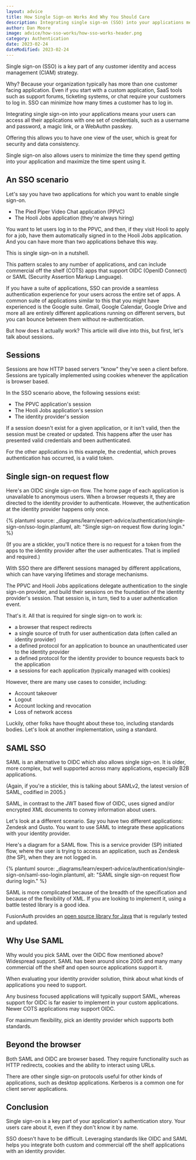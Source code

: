 ```yaml
---
layout: advice
title: How Single Sign-on Works And Why You Should Care
description: Integrating single sign-on (SSO) into your applications means your users can access all your applications with one set of credentials, such as a username and password, a magic link, or a WebAuthn passkey.
author: Dan Moore
image: advice/how-sso-works/how-sso-works-header.png
category: Authentication
date: 2023-02-24
dateModified: 2023-02-24
---
```


Single sign-on (SSO) is a key part of any customer identity and access management (CIAM) strategy.

Why? Because your organization typically has more than one customer facing application. Even if you start with a custom application, SaaS tools such as support forums, ticketing systems, or chat require your customers to log in. SSO can minimize how many times a customer has to log in.

Integrating single sign-on into your applications means your users can access all their applications with one set of credentials, such as a username and password, a magic link, or a WebAuthn passkey.

Offering this allows you to have one view of the user, which is great for security and data consistency. 

Single sign-on also allows users to minimize the time they spend getting into your application and maximize the time spent using it.

## An SSO scenario

Let's say you have two applications for which you want to enable single sign-on.

* The Pied Piper Video Chat application (PPVC)
* The Hooli Jobs application (they're always hiring)

You want to let users log in to the PPVC, and then, if they visit Hooli to apply for a job, have them automatically signed in to the Hooli Jobs application. And you can have more than two applications behave this way.

This is single sign-on in a nutshell.

This pattern scales to any number of applications, and can include commercial off the shelf (COTS) apps that support OIDC (OpenID Connect) or SAML (Security Assertion Markup Language).

If you have a suite of applications, SSO can provide a seamless authentication experience for your users across the entire set of apps. A common suite of applications similar to this that you might have experienced is the Google suite. Gmail, Google Calendar, Google Drive and more all are entirely different applications running on different servers, but you can bounce between them without re-authentication.

But how does it actually work? This article will dive into this, but first, let's talk about sessions.

## Sessions

Sessions are how HTTP based servers "know" they've seen a client before. Sessions are typically implemented using cookies whenever the application is browser based.

In the SSO scenario above, the following sessions exist:

* The PPVC application's session
* The Hooli Jobs application's session
* The identity provider's session

If a session doesn't exist for a given application, or it isn't valid, then the session must be created or updated. This happens after the user has presented valid credentials and been authenticated.

For the other applications in this example, the credential, which proves authentication has occurred, is a valid token.

## Single sign-on request flow

Here's an OIDC single sign-on flow. The home page of each application is unavailable to anonymous users. When a browser requests it, they are directed to the identity provider to authenticate. However, the authentication at the identity provider happens only once.

{% plantuml source: _diagrams/learn/expert-advice/authentication/single-sign-on/sso-login.plantuml, alt: "Single sign-on request flow during login." %}

(If you are a stickler, you'll notice there is no request for a token from the apps to the identity provider after the user authenticates. That is implied and required.)

With SSO there are different sessions managed by different applications, which can have varying lifetimes and storage mechanisms.

The PPVC and Hooli Jobs applications delegate authentication to the single sign-on provider, and build their sessions on the foundation of the identity provider's session. That session is, in turn, tied to a user authentication event.

That's it. All that is required for single sign-on to work is:

* a browser that respect redirects
* a single source of truth for user authentication data (often called an identity provider)
* a defined protocol for an application to bounce an unauthenticated user to the identity provider
* a defined protocol for the identity provider to bounce requests back to the application 
* a sessions for each application (typically managed with cookies)

However, there are many use cases to consider, including:

* Account takeover
* Logout
* Account locking and revocation
* Loss of network access

Luckily, other folks have thought about these too, including standards bodies. Let's look at another implementation, using a standard.

## SAML SSO

SAML is an alternative to OIDC which also allows single sign-on. It is older, more complex, but well supported across many applications, especially B2B applications.

(Again, if you're a stickler, this is talking about SAMLv2, the latest version of SAML, codified in 2005.)

SAML, in contrast to the JWT based flow of OIDC, uses signed and/or encrypted XML documents to convey information about users. 

Let's look at a different scenario. Say you have two different applications: Zendesk and Gusto. You want to use SAML to integrate these applications with your identity provider.

Here's a diagram for a SAML flow. This is a service provider (SP) initiated flow, where the user is trying to access an application, such as Zendesk (the SP), when they are not logged in.

{% plantuml source: _diagrams/learn/expert-advice/authentication/single-sign-on/saml-sso-login.plantuml, alt: "SAML single sign-on request flow during login." %}

SAML is more complicated because of the breadth of the specification and because of the flexibility of XML. If you are looking to implement it, using a battle tested library is a good idea.

FusionAuth provides an [open source library for Java](https://github.com/FusionAuth/fusionauth-samlv2/) that is regularly tested and updated.

## Why Use SAML

Why would you pick SAML over the OIDC flow mentioned above? Widespread support. SAML has been around since 2005 and many many commercial off the shelf and open source applications support it.

When evaluating your identity provider solution, think about what kinds of applications you need to support.

Any business focused applications will typically support SAML, whereas support for OIDC is far easier to implement in your custom applications. Newer COTS applications may support OIDC.

For maximum flexibility, pick an identity provider which supports both standards.

## Beyond the browser

Both SAML and OIDC are browser based. They require functionality such as HTTP redirects, cookies and the ability to interact using URLs.

There are other single sign-on protocols useful for other kinds of applications, such as desktop applications. Kerberos is a common one for client server applications.

## Conclusion

Single sign-on is a key part of your application's authentication story. Your users care about it, even if they don't know it by name.

SSO doesn't have to be difficult. Leveraging standards like OIDC and SAML helps you integrate both custom and commercial off the shelf applications with an identity provider.


